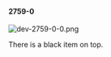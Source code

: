 #### 2759-0
![dev-2759-0-0.png](https://github.com/lil-lab/nlvr/raw/master/nlvr/dev/images/5/dev-2759-0-0.png "dev-2759-0-0.png")

There is a black item on top.